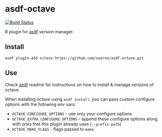 # asdf-octave

[![Build Status](https://travis-ci.org/nverno/asdf-octave.svg?branch=master)](https://travis-ci.org/nverno/asdf-octave)

R plugin for [asdf](https://github.com/asdf-vm/asdf) version manager.

## Install

```
asdf plugin-add octave https://github.com/nverno/asdf-octave.git
```

## Use

Check [asdf](https://github.com/asdf-vm/asdf) readme for instructions on how to
install & manage versions of octave.

When installing octave using `asdf install`, you can pass custom configure options
with the following env vars:

* `OCTAVE_CONFIGURE_OPTIONS` - use only your configure options
* `OCTAVE_EXTRA_CONFIGURE_OPTIONS` - append these configure options along with ones
that this plugin already uses (`--prefix-path`)
* `OCTAVE_MAKE_FLAGS` - flags passed to `make`

